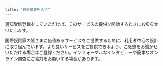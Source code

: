```yaml
---
title: "最新情報を入手"
---
```


通知受信登録をしていただけば、このサービスの提供を開始するときにお知らせいたします。

国際投資家の皆さまに価値あるサービスをご提供するために、利用者中心の設計に取り組んでいます。より良いサービスをご提供できるよう、ご感想をお聞かせいただける場合はご登録ください。インフォーマルなインタビューや簡単なオンライン調査にご協力をお願いする場合があります。

